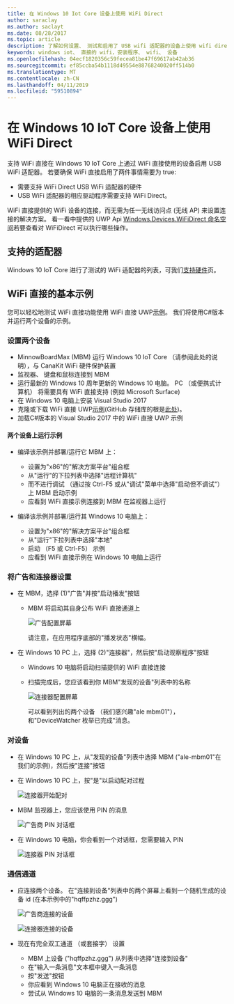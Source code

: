```yaml
---
title: 在 Windows 10 Iot Core 设备上使用 WiFi Direct
author: saraclay
ms.author: saclayt
ms.date: 08/28/2017
ms.topic: article
description: 了解如何设置、 测试和启用了 USB wifi 适配器的设备上使用 wifi direct。
keywords: windows iot、 直接的 wifi，安装程序、 wifi、 设备
ms.openlocfilehash: 04ecf1820356c59fecea81be47f69617ab42ab36
ms.sourcegitcommit: ef85ccba54b1118d49554e88768240020ff514b0
ms.translationtype: MT
ms.contentlocale: zh-CN
ms.lasthandoff: 04/11/2019
ms.locfileid: "59510894"
---
```

# <a name="using-wifi-direct-on-your-windows-10-iot-core-device"></a>在 Windows 10 IoT Core 设备上使用 WiFi Direct

支持 WiFi 直接在 Windows 10 IoT Core 上通过 WiFi 直接使用的设备启用 USB WiFi 适配器。 若要确保 WiFi 直接启用了两件事情需要为 true:
* 需要支持 WiFi Direct USB WiFi 适配器的硬件
* USB WiFi 适配器的相应驱动程序需要支持 WiFi Direct。 

WiFi 直接提供的 WiFi 设备的连接，而无需为任一无线访问点 (无线 AP) 来设置连接的解决方案。 看一看中提供的 UWP Api [Windows.Devices.WiFiDirect 命名空间](https://msdn.microsoft.com/library/windows/apps/windows.devices.wifidirect.aspx)若要查看对 WiFiDirect 可以执行哪些操作。

## <a name="supported-adapters"></a>支持的适配器

Windows 10 IoT Core 进行了测试的 WiFi 适配器的列表，可我们[支持硬件](../learn-about-hardware/HardwareCompatList.md)页。 

## <a name="basic-sample-for-wifi-direct"></a>WiFi 直接的基本示例

您可以轻松地测试 WiFi 直接功能使用 WiFi 直接 UWP[示例](https://github.com/Microsoft/Windows-universal-samples/tree/master/Samples/WiFiDirect)。 我们将使用C#版本并运行两个设备的示例。

### <a name="set-up-the-two-devices"></a>设置两个设备
* MinnowBoardMax (MBM) 运行 Windows 10 IoT Core （请参阅此处的说明），与 CanaKit WiFi 硬件保护装置
* 监视器、 键盘和鼠标连接到 MBM
* 运行最新的 Windows 10 周年更新的 Windows 10 电脑。 PC （或便携式计算机） 将需要具有 WiFi 直接支持 (例如 Microsoft Surface)
* 在 Windows 10 电脑上安装 Visual Studio 2017
* 克隆或下载 WiFi 直接 UWP[示例](https://github.com/Microsoft/Windows-universal-samples/tree/master/Samples/WiFiDirect)(GitHub 存储库的根是[此处](https://github.com/Microsoft/Windows-universal-samples))。
* 加载C#版本的 Visual Studio 2017 中的 WiFi 直接 UWP 示例

#### <a name="run-the-sample-on-the-two-devices"></a>两个设备上运行示例
* 编译该示例并部署/运行它 MBM 上：

    * 设置为"x86"的"解决方案平台"组合框
    * 从"运行"的下拉列表中选择"远程计算机"
    * 而不进行调试 （通过按 Ctrl-F5 或从"调试"菜单中选择"启动但不调试"） 上 MBM 启动示例
    * 应看到 WiFi 直接示例连接到 MBM 在监视器上运行
* 编译该示例并部署/运行其 Windows 10 电脑上：
    * 设置为"x86"的"解决方案平台"组合框
    * 从"运行"下拉列表中选择"本地"
    * 启动 （F5 或 Ctrl-F5） 示例
    * 应看到 WiFi 直接示例在 Windows 10 电脑上运行

### <a name="set-up-advertiser-and-connector"></a>将广告和连接器设置
* 在 MBM，选择 (1)"广告"并按"启动播发"按钮

    * MBM 将启动其自身公布 WiFi 直接通道上

        ![广告配置屏幕](../media/SetupWiFiDirect/Advertiser01.png)

        请注意，在应用程序底部的"播发状态"横幅。
    
* 在 Windows 10 PC 上，选择 (2)"连接器"，然后按"启动观察程序"按钮 

    * Windows 10 电脑将启动扫描提供的 WiFi 直接连接
    * 扫描完成后，您应该看到你 MBM"发现的设备"列表中的名称

        ![连接器配置屏幕](../media/SetupWiFiDirect/Connector01.png)

        可以看到列出的两个设备 （我们感兴趣"ale mbm01"），和"DeviceWatcher 枚举已完成"消息。

### <a name="pair-the-devices"></a>对设备
* 在 Windows 10 PC 上，从"发现的设备"列表中选择 MBM ("ale-mbm01"在我们的示例)，然后按"连接"按钮
* 在 Windows 10 PC 上，按"是"以启动配对过程

    ![连接器开始配对](../media/SetupWiFiDirect/Connector02.png)

* MBM 监视器上，您应该使用 PIN 的消息

    ![广告商 PIN 对话框](../media/SetupWiFiDirect/Advertiser02.png)

* 在 Windows 10 电脑，你会看到一个对话框，您需要输入 PIN

    ![连接器 PIN 对话框](../media/SetupWiFiDirect/Connector03.png)

### <a name="talk-on-the-channel"></a>通信通道
* 应连接两个设备。 在"连接到设备"列表中的两个屏幕上看到一个随机生成的设备 id (在本示例中的"hqffpzhz.ggg")

    ![广告商连接的设备](../media/SetupWiFiDirect/Advertiser03.png)

    ![连接器连接的设备](../media/SetupWiFiDirect/Connector04.png)

* 现在有完全双工通道 （或套接字） 设置

    * MBM 上设备 ("hqffpzhz.ggg") 从列表中选择"连接到设备"
    * 在"输入一条消息"文本框中键入一条消息
    * 按"发送"按钮
    * 你应看到 Windows 10 电脑正在接收的消息
    * 尝试从 Windows 10 电脑的一条消息发送到 MBM
